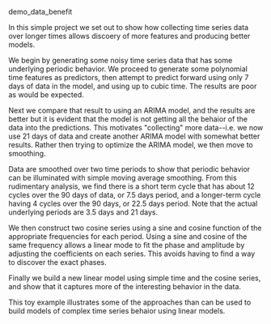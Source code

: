 demo_data_benefit

In this simple project we set out to show how collecting time series data over longer times allows discoery of more features and producing better models.

We begin by generating some noisy time series data that has some underlying periodic behavior.  We proceed to generate some polynomial time features as predictors, then attempt to predict forward using only 7 days of data in the model, and using up to cubic time.  The results are poor as would be expected.

Next we compare that result to using an ARIMA model, and the results are better but it is evident that the model is not getting all the behaior of the data into the predictions.  This motivates "collecting" more data--i.e. we now use 21 days of data and create another ARIMA model with somewhat better results.  Rather then trying to optimize the ARIMA model, we then move to smoothing.

Data are smoothed over two time periods to show that periodic behavior can be illuminated with simple moving average smoothing.  From this rudimentary analysis, we find there is a short term cycle that has about 12 cycles over the 90 days of data, or 7.5 days period, and a longer-term cycle having 4 cycles over the 90 days, or 22.5 days period.  Note that the actual underlying periods are 3.5 days and 21 days.

We then construct two cosine series using a sine and cosine function of the appropriate frequencies for each period.  Using a sine and cosine of the same frequency allows a linear mode to fit the phase and amplitude by adjusting the coefficients on each series.  This avoids having to find a way to discover the exact phases.

Finally we build a new linear model using simple time and the cosine series, and show that it captures more of the interesting behavior in the data.

This toy example illustrates some of the approaches than can be used to build models of complex time series behaior using linear models.
